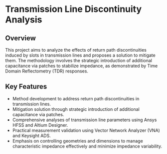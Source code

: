 # Transmission Line Discontinuity Analysis
## Overview
This project aims to analyze the effects of return path discontinuities induced by slots in transmission lines and proposes a solution to mitigate them. The methodology involves the strategic introduction of additional capacitance via patches to stabilize impedance, as demonstrated by Time Domain Reflectometry (TDR) responses.

## Key Features
- Method development to address return path discontinuities in transmission lines.
- Mitigation solution through strategic introduction of additional capacitance via patches.
- Comprehensive analyses of transmission line parameters using Ansys HFSS and Altium Designer.
- Practical measurement validation using Vector Network Analyzer (VNA) and Keysight ADS.
- Emphasis on controlling geometries and dimensions to manage characteristic impedance effectively and minimize impedance variability.

